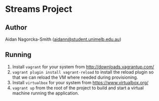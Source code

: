 # Streams Project

## Author

Aidan Nagorcka-Smith (aidann@student.unimelb.edu.au)

## Running

1. Install `vagrant` for your system from http://downloads.vagrantup.com/
2. `vagrant plugin install vagrant-reload` to install the reload plugin so that we can reload the VM where needed during provisioning.
3. Install `virtualbox` for your system from https://www.virtualbox.org/
4. `vagrant up` from the root of the project to build and start a virtual machine running the application.